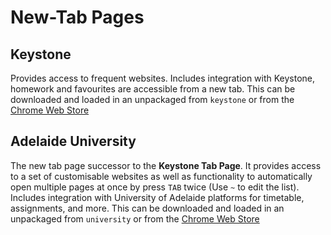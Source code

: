 # New-Tab Pages

## Keystone
Provides access to frequent websites. Includes integration with Keystone, homework and favourites are accessible from a new tab. This can be downloaded and loaded in an unpackaged from  `keystone` or from the [Chrome Web Store](https://chrome.google.com/webstore/detail/keystone-tab-page/jcneddonepgmnmjallnnkecmlndhlbcp)

## Adelaide University
The new tab page successor to the **Keystone Tab Page**. It provides access to a set of customisable websites as well as functionality to automatically open multiple pages at once by press `TAB` twice (Use `~` to edit the list). Includes integration with University of Adelaide platforms for timetable, assignments, and more. This can be downloaded and loaded in an unpackaged from  `university` or from the [Chrome Web Store](#)
